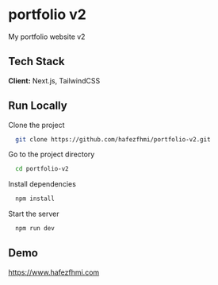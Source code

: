 # portfolio v2

My portfolio website v2

## Tech Stack

**Client:** Next.js, TailwindCSS

## Run Locally

Clone the project

```bash
  git clone https://github.com/hafezfhmi/portfolio-v2.git
```

Go to the project directory

```bash
  cd portfolio-v2
```

Install dependencies

```bash
  npm install
```

Start the server

```bash
  npm run dev
```

## Demo

https://www.hafezfhmi.com
